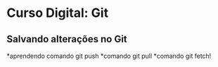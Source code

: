 # Curso Digital: Git

## Salvando alterações no Git

*aprendendo comando git push
*comando git pull
*comando git fetch!
